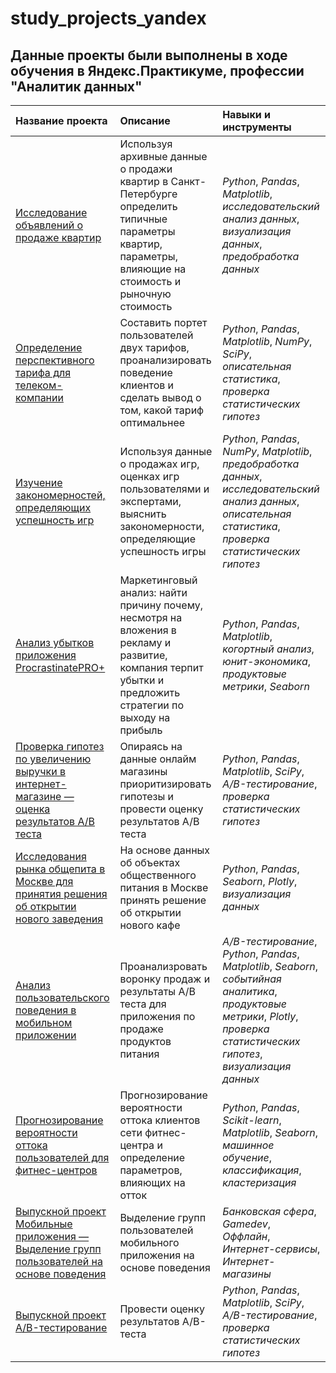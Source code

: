 # study_projects_yandex


## Данные проекты были выполнены в ходе обучения в Яндекс.Практикуме, профессии "Аналитик данных" 

| Название проекта | Описание | Навыки и инструменты | 
| :---------------------- | :---------------------- | :---------------------- | 
| [Исследование объявлений о продаже квартир](1_EDA_apartaments) | Используя архивные данные о продажи квартир в Санкт-Петербурге определить типичные параметры квартир, параметры, влияющие на стоимость и рыночную стоимость| *Python*, *Pandas*, *Matplotlib*, *исследовательский анализ данных*, *визуализация данных*, *предобработка данных* |
| [Определение перспективного тарифа для телеком-компании](2_telecom) | Составить портет пользователей двух тарифов, проанализировать поведение клиентов и сделать вывод о том, какой тариф оптимальнее| *Python*, *Pandas*, *Matplotlib*, *NumPy*, *SciPy*, *описательная статистика*, *проверка статистических гипотез* |
| [Изучение закономерностей, определяющих успешность игр](3_gamedev) | Используя данные о продажах игр, оценках игр пользователями и экспертами, выяснить закономерности, определяющие успешность игры | *Python*, *Pandas*, *NumPy*, *Matplotlib*, *предобработка данных*, *исследовательский анализ данных*, *описательная статистика*, *проверка статистических гипотез* | 
| [Анализ убытков приложения ProcrastinatePRO+](4_internet_services) | Маркетинговый анализ: найти причину почему, несмотря на вложения в рекламу и развитие, компания терпит убытки и предложить стратегии по выходу на прибыль| *Python*, *Pandas*, *Matplotlib*, *когортный анализ*, *юнит-экономика*, *продуктовые метрики*, *Seaborn* | 
| [Проверка гипотез по увеличению выручки в интернет-магазине — оценка результатов A/B теста](5_online_store) | Опираясь на данные онлайм магазины приоритизировать гипотезы и провести оценку результатов A/B теста| *Python*, *Pandas*, *Matplotlib*, *SciPy*, *A/B-тестирование*, *проверка статистических гипотез* |
| [Исследования рынка общепита в Москве для принятия решения об открытии нового заведения](6_business_markets) | На основе данных об объектах общественного питания в Москве принять решение об открытии нового кафе| *Python*, *Pandas*, *Seaborn*, *Plotly*, *визуализация данных*| 
| [Анализ пользовательского поведения в мобильном приложении](7_mobile_app_hypotheses) | Проанализровать воронку продаж и результаты A/B теста для приложения по продаже продуктов питания| *A/B-тестирование*, *Python*, *Pandas*, *Matplotlib*, *Seaborn*, *событийная аналитика*, *продуктовые метрики*, *Plotly*, *проверка статистических гипотез*, *визуализация данных* | 
| [Прогнозирование вероятности оттока пользователей для фитнес-центров](8_ML_fitness) | Прогнозирование вероятности оттока клиентов сети фитнес-центра и определение параметров, влияющих на отток| *Python*, *Pandas*, *Scikit-learn*, *Matplotlib*, *Seaborn*, *машинное обучение*, *классификация*, *кластеризация* | 
| [Выпускной проект Мобильные приложения —Выделение групп пользователей на основе поведения](9_final_project_apps) | Выделение групп пользователей мобильного приложения  на основе поведения| *Банковская сфера*, *Gamedev*, *Оффлайн*, *Интернет-сервисы*, *Интернет-магазины* | 
| [Выпускной проект A/B-тестирование](10_AB_final) | Провести оценку результатов A/B-теста|  *Python*, *Pandas*, *Matplotlib*, *SciPy*, *A/B-тестирование*, *проверка статистических гипотез*  
